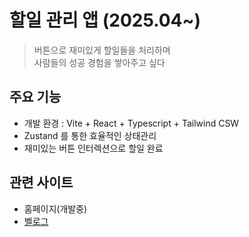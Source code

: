 # 할일 관리 앱 (2025.04~)

> 버튼으로 재미있게 할일들을 처리하며<br>
> 사람들의 성공 경험을 쌓아주고 싶다

## 주요 기능

- 개발 환경 : Vite + React + Typescript + Tailwind CSW
- Zustand 를 통한 효율적인 상태관리
- 재미있는 버튼 인터렉션으로 할일 완료

## 관련 사이트

- 홈페이지(개발중)
- [벨로그](https://velog.io/@gaebaribari/series/todolist)
